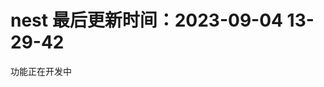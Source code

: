 <!--
 * @Description: 
 * @Author: panrui
 * @Date: 2023-09-04 13:29:42
 * @LastEditTime: 2023-09-04 13:30:53
 * @LastEditors: panrui
 * 不忘初心,不负梦想
-->

# nest 最后更新时间：2023-09-04 13-29-42

功能正在开发中